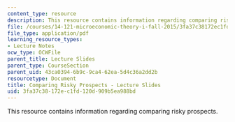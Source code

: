```yaml
---
content_type: resource
description: This resource contains information regarding comparing risky prospects.
file: /courses/14-121-microeconomic-theory-i-fall-2015/3fa37c38172ec1fd120d909b5ea988bd_MIT14_121F15_7S.pdf
file_type: application/pdf
learning_resource_types:
- Lecture Notes
ocw_type: OCWFile
parent_title: Lecture Slides
parent_type: CourseSection
parent_uid: 43ca0394-6b9c-9ca4-62ea-5d4c36a2dd2b
resourcetype: Document
title: Comparing Risky Prospects - Lecture Slides
uid: 3fa37c38-172e-c1fd-120d-909b5ea988bd
---
```

This resource contains information regarding comparing risky prospects.

